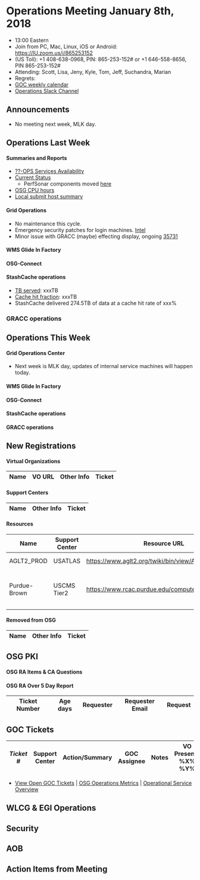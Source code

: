 # Operations Meeting January 8th, 2018
   * 13:00 Eastern 
   * Join from PC, Mac, Linux, iOS or Android: https://IU.zoom.us/j/865253152
   * (US Toll): +1 408-638-0968, PIN: 865-253-152# or +1 646-558-8656, PIN 865-253-152#
   * Attending: Scott, Lisa, Jeny, Kyle, Tom, Jeff, Suchandra, Marian
   * Regrets: 
   * [GOC weekly calendar](http://www.google.com/calendar/embed?src=c1htpcfoe6btrtc7n3uddg8mvs%40group.calendar.google.com&ctz=America/New_York)
   * [Operations Slack Channel](https://opensciencegrid.slack.com/messages/C5GAYBGA0/)

## Announcements
   * No meeting next week, MLK day.

## Operations Last Week
#### Summaries and Reports
   * [??-OPS Services Availability](http://monitor.grid.iu.edu/availability/avail_week_overview.html)
   * [Current Status](http://monitor.grid.iu.edu/availability/production.html)
      * PerfSonar components moved [here](http://monitor.grid.iu.edu/availability/perfsonar.html)
   * [OSG CPU hours](http://tinyurl.com/mf96b88)
   * [Local submit host summary](http://osg-flock.grid.iu.edu/overview/)
   
#### Grid Operations 
   * No maintenance this cycle.
   * Emergency security patches for login machines. [Intel](https://newsroom.intel.com/news/intel-responds-to-security-research-findings/)
   * Minor issue with GRACC (maybe) effecting display, ongoing [35731](https://ticket.grid.iu.edu/35731)
   
#### WMS Glide In Factory
 
#### OSG-Connect

#### StashCache operations
   * [TB served](http://tinyurl.com/ydaereyo): xxxTB
   * [Cache hit fraction](http://tinyurl.com/ydaereyo): xxxTB 
   * StashCache delivered 274.5TB of data at a cache hit rate of xxx%
   
### GRACC operations

## Operations This Week
      
#### Grid Operations Center
   * Next week is MLK day, updates of internal service machines will happen today.
   
#### WMS Glide In Factory
   
#### OSG-Connect 
   
#### StashCache operations

#### GRACC operations


## New Registrations

#### Virtual Organizations
| Name | VO URL | Other Info | Ticket |
| ---- | ------ | ---------- | ------ |

#### Support Centers
| Name | Other Info | Ticket |
| ---- | ---------- | ------ |

#### Resources
| Name | Support Center | Resource URL | Other Info | Ticket |
| ---- | -------------- | ------------ | ---------- | ------ |
| AGLT2_PROD | USATLAS | https://www.aglt2.org/twiki/bin/view/AGLT2/WebHome | ATLAS only resource | https://ticket.grid.iu.edu/35646 |
| Purdue-Brown | USCMS Tier2 | https://www.rcac.purdue.edu/compute/brown | Computing element for Purdue Rice cluster( opportunistic). | https://ticket.grid.iu.edu/35669 |

#### Removed from OSG
| Name | Other Info | Ticket |
| ---- | ---------- | ------ |

## OSG PKI

#### OSG RA Items & CA Questions

#### OSG RA Over 5 Day Report
| Ticket Number	|Age days	|Requester	|Requester Email		|Request |
| --------- | ------- | --------- | ----------------- | ------ |

## GOC Tickets

| *Ticket #* | Support Center | Action/Summary | GOC Assignee | Notes | VO Present? %X% %Y%|
| ---------- | -------------- | -------------- | ------------ | ----- | ------------------ |


   * [View Open GOC Tickets](https://ticket.grid.iu.edu/goc/list/open) | [OSG Operations Metrics](https://twiki.grid.iu.edu/bin/view/Operations/TicketReports) | [Operational Service Overview](http://myosg.grid.iu.edu/miscstatus?count_sg_1&count_active=on&count_enabled=on&datasource=status)


## WLCG & EGI Operations

## Security   
  
## AOB
   
## Action Items from Meeting

   

